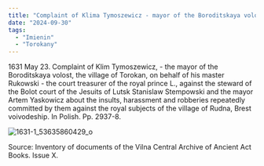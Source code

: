 ```yaml
---
title: "Complaint of Klima Tymoszewicz - mayor of the Boroditskaya volost, May 23, 1631"
date: "2024-09-30"
tags: 
  - "Imienin"
  - "Torokany"
---
```


1631 May 23. Complaint of Klim Tymoszewicz, - the mayor of the Boroditskaya volost, the village of Torokan, on behalf of his master Rukowski - the court treasurer of the royal prince L., against the steward of the Bolot court of the Jesuits of Lutsk Stanislaw Stempowski and the mayor Artem Yaskowicz about the insults, harassment and robberies repeatedly committed by them against the royal subjects of the village of Rudna, Brest voivodeship. In Polish. Pp. 2937-8.

![1631-1_53635860429_o](https://github.com/escfrpls/drochiczynpoleski/assets/125834172/ab68b166-181f-4290-badb-e772901096d9)

Source: Inventory of documents of the Vilna Central Archive of Ancient Act Books. Issue X.
